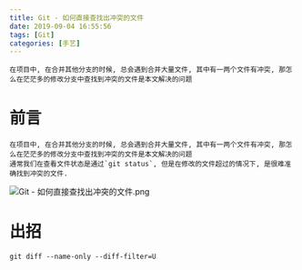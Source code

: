 ```yaml
---
title: Git - 如何直接查找出冲突的文件
date: 2019-09-04 16:55:56
tags: [Git]
categories: [手艺]
---
```

    在项目中, 在合并其他分支的时候, 总会遇到合并大量文件, 其中有一两个文件有冲突, 那怎么在茫茫多的修改分支中查找到冲突的文件是本文解决的问题

<!--more-->

# 前言
    在项目中, 在合并其他分支的时候, 总会遇到合并大量文件, 其中有一两个文件有冲突, 那怎么在茫茫多的修改分支中查找到冲突的文件是本文解决的问题
    通常我们在查看文件状态是通过`git status`, 但是在修改的文件超过的情况下, 是很难准确找到冲突的文件. 
    
![Git - 如何直接查找出冲突的文件.png](https://i.loli.net/2019/09/04/aezHZ5kSsJgqIhT.png "Git - 如何直接查找出冲突的文件")


# 出招
```
git diff --name-only --diff-filter=U
```



